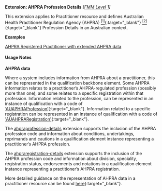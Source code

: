 **Extension: AHPRA Profession Details** *[[FMM Level 1](guidance.html)]*

This extension applies to Practitioner resource and defines Australian Health Practitioner Regulation Agency (AHPRA) [<sup>[1]</sup>](https://www.ahpra.gov.au){:target="_blank"} [<sup>[2]</sup>](https://www.ahpra.gov.au/Support/Glossary.aspx#Registration%20Number){:target="_blank"} Profession Details in an Australian context.

**Examples**

[AHPRA Registered Practitioner with extended AHPRA data](Practitioner-example4.html)

#### Usage Notes
**AHPRA data**

Where a system includes information from AHPRA about a practitioner, this can be represented in the qualification backbone element.  Some AHPRA information relates to a practitioner’s AHPRA-regulated profession (possibly more than one), and some relates to a specific registration within that profession.  Information related to the profession, can be represented in an instance of qualification with a code of [‘AUAPHRAProfession’](ValueSet-au-hl7v2-0360.html){:target="_blank"}.  Information related to a specific registration can be represented in an instance of qualification with a code of ['AUAHPRARegistration'](ValueSet-au-hl7v2-0360.html){:target="_blank"}.

The [ahpraprofession-details](StructureDefinition-ahpraprofession-details.html) extension supports the inclusion of the AHPRA profession code and information about conditions, undertakings, reprimands and cautions in a qualification element instance representing a practitioner’s AHPRA profession.

The [ahpraregistration-details](StructureDefinition-ahpraregistration-details.html) extension supports the inclusion of the AHPRA profession code and information about division, speciality, registration status, endorsements and notations in a qualification element instance representing a practitioner’s AHPRA registration.

More detailed guidance on the representation of AHPRA data in a practitioner resource can be found [here](http://hl7.org.au/notes/ahpra-registration-number/index.html){:target="_blank"}.
